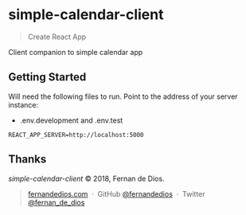 simple-calendar-client
=========

> Create React App

Client companion to simple calendar app

Getting Started
------------

Will need the following files to run. Point to the address of your server instance:
- .env.development and .env.test

```
REACT_APP_SERVER=http://localhost:5000

```


Thanks
------

*simple-calendar-client* © 2018, Fernan de Dios.<br>

> [fernandedios.com](http://fernandedios.com) &nbsp;&middot;&nbsp;
> GitHub [@fernandedios](https://github.com/fernandedios) &nbsp;&middot;&nbsp;
> Twitter [@fernan_de_dios](https://twitter.com/fernan_de_dios)
